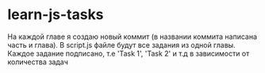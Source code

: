 # learn-js-tasks
На каждой главе я создаю новый коммит (в названии коммита написана часть и глава).
В script.js файле будут все задания из одной главы. Каждое задание подписано, т.е 'Task 1', 'Task 2' и т.д в зависимости от количества задач

